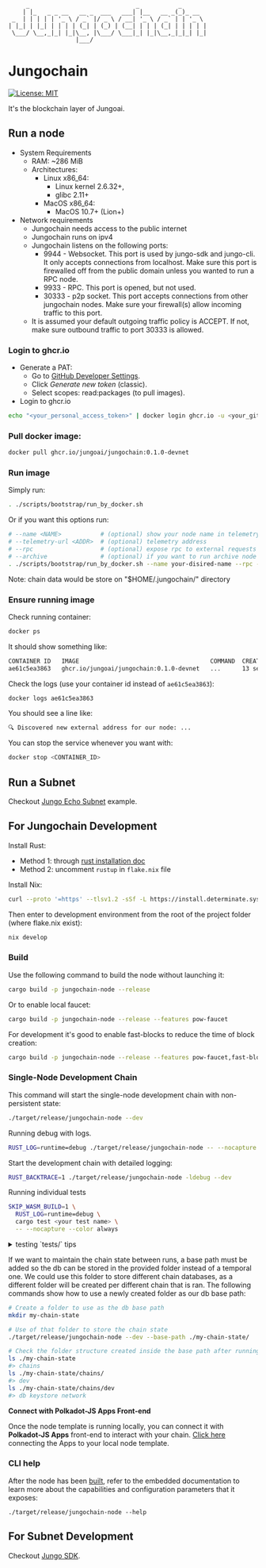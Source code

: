 ```commandline
     _                              _           _
    | |_   _ _ __   __ _  ___   ___| |__   __ _(_)_ __
 _  | | | | | '_ \ / _` |/ _ \ / __| '_ \ / _` | | '_ \
| |_| | |_| | | | | (_| | (_) | (__| | | | (_| | | | | |
 \___/ \__,_|_| |_|\__, |\___/ \___|_| |_|\__,_|_|_| |_|
                   |___/

```

# **Jungochain** <!-- omit in toc -->
<!-- TODO -->
<!-- [![Discord Chat](https://img.shields.io/discord/308323056592486420.svg)](https://discord.gg/jungochain) -->
[![License: MIT](https://img.shields.io/badge/License-MIT-yellow.svg)](https://github.com/jungoai/jungochain?tab=MIT-1-ov-file)

It's the blockchain layer of Jungoai.

## Run a node

- System Requirements
  - RAM: ~286 MiB
  - Architectures:
    - Linux x86_64:
      - Linux kernel 2.6.32+,
      - glibc 2.11+
    - MacOS x86_64:
      - MacOS 10.7+ (Lion+)
- Network requirements
  - Jungochain needs access to the public internet
  - Jungochain runs on ipv4
  - Jungochain listens on the following ports:
    - 9944 - Websocket. This port is used by jungo-sdk and jungo-cli. It only accepts connections from localhost. Make sure this port is firewalled off from the public domain unless you wanted to run a RPC node.
    - 9933 - RPC. This port is opened, but not used.
    - 30333 - p2p socket. This port accepts connections from other jungochain nodes. Make sure your firewall(s) allow incoming traffic to this port.
  - It is assumed your default outgoing traffic policy is ACCEPT. If not, make sure outbound traffic to port 30333 is allowed.

### Login to ghcr.io

- Generate a PAT:
  - Go to [GitHub Developer Settings](https://github.com/settings/tokens).
  - Click *Generate new token* (classic).
  - Select scopes: read:packages (to pull images).
- Login to ghcr.io
```bash
echo "<your_personal_access_token>" | docker login ghcr.io -u <your_github_username> --password-stdin
```

### Pull docker image:

```bash
docker pull ghcr.io/jungoai/jungochain:0.1.0-devnet
```

### Run image

Simply run:

```bash
. ./scripts/bootstrap/run_by_docker.sh
```

Or if you want this options run:

```bash
# --name <NAME>           # (optional) show your node name in telemetry
# --telemetry-url <ADDR>  # (optional) telemetry address
# --rpc                   # (optional) expose rpc to external requests
# --archive               # (optional) if you want to run archive node (it needs about 1.5 TB storage)
. ./scripts/bootstrap/run_by_docker.sh --name your-disired-name --rpc --archive --telemetry-url "wss://telemetry.polkadot.io/submit/ 0"
```

Note: chain data would be store on "$HOME/.jungochain/" directory

### Ensure running image

Check running container:
```bash
docker ps
```

It should show something like:
```bash
CONTAINER ID   IMAGE                                     COMMAND  CREATED          STATUS          PORTS     NAMES
ae61c5ea3863   ghcr.io/jungoai/jungochain:0.1.0-devnet   ...      13 seconds ago   Up 12 seconds             angry_perlma
```

Check the logs (use your container id instead of `ae61c5ea3863`):
```bash
docker logs ae61c5ea3863
```

You should see a line like:
```bash
🔍 Discovered new external address for our node: ...
```

You can stop the service whenever you want with:
```bash
docker stop <CONTAINER_ID>
```

## Run a Subnet

Checkout [Jungo Echo Subnet](https://github.com/jungoai/jungo-echo-subnet) example.

## For Jungochain Development

Install Rust:
- Method 1: through [rust installation doc](https://www.rust-lang.org/tools/install)
- Method 2: uncomment `rustup` in `flake.nix` file

Install Nix:

```sh
curl --proto '=https' --tlsv1.2 -sSf -L https://install.determinate.systems/nix | sh -s -- install
```

Then enter to development environment from the root of the project folder (where flake.nix exist):

```sh
nix develop
```

### Build

Use the following command to build the node without launching it:

```sh
cargo build -p jungochain-node --release
```

Or to enable local faucet:
```sh
cargo build -p jungochain-node --release --features pow-faucet
```

For development it's good to enable fast-blocks to reduce the time of block creation:
```sh
cargo build -p jungochain-node --release --features pow-faucet,fast-blocks
```

### Single-Node Development Chain

This command will start the single-node development chain with non-persistent state:

```bash
./target/release/jungochain-node --dev
```

Running debug with logs.
```bash
RUST_LOG=runtime=debug ./target/release/jungochain-node -- --nocapture
```

Start the development chain with detailed logging:

```bash
RUST_BACKTRACE=1 ./target/release/jungochain-node -ldebug --dev
```

Running individual tests
```bash
SKIP_WASM_BUILD=1 \
  RUST_LOG=runtime=debug \
  cargo test <your test name> \
  -- --nocapture --color always
```

<details>
  <summary>testing `tests/` tips</summary>

  **`<package-name>`**
  Available members are found within the project root [`./cargo.toml`](./cargo.toml) file, each
  point to a sub-directory containing a `cargo.toml` file with a `name` defined.  for example,
  [`node/cargo.toml`](./node/cargo.toml) has a name of `jungochain-node`


  **`<test-name>`**
  Available tests are often found within either a `tests/` sub-directory or within the relevant
  `src/` file.  for example [`./node/tests/chain_spec.rs`](./node/tests/chain_spec.rs) has a test
  named `chain_spec`

  **example**
  All together we can run all tests in `chain_spec` file from `jungochain-node` project via

  ```bash
  skip_wasm_build=1 \
    rust_log=runtime=debug \
    cargo test \
    --package jungochain-node \
    --test chain_spec \
    -- --color always --nocapture
  ```
</details>


<!-- TODO -->
<!-- Running code coverage -->
<!-- ```bash -->
<!-- bash scripts/code-coverage.sh -->
<!-- ``` -->

<!-- > Note: They above requires `cargo-tarpaulin` is installed to the host, eg. `cargo install cargo-tarpaulin` -->
<!-- > Development chain means that the state of our chain will be in a tmp folder while the nodes are -->
<!-- > running. Also, **alice** account will be authority and sudo account as declared in the -->
<!-- > [genesis state](https://github.com/substrate-developer-hub/substrate-node-template/blob/main/node/src/chain_spec.rs#L49). -->
<!-- > At the same time the following accounts will be pre-funded: -->
<!-- > - Alice -->
<!-- > - Bob -->
<!-- > - Alice//stash -->
<!-- > - Bob//stash -->

If we want to maintain the chain state between runs, a base path must be added
so the db can be stored in the provided folder instead of a temporal one. We could use this folder
to store different chain databases, as a different folder will be created per different chain that
is ran. The following commands show how to use a newly created folder as our db base path:

```bash
# Create a folder to use as the db base path
mkdir my-chain-state

# Use of that folder to store the chain state
./target/release/jungochain-node --dev --base-path ./my-chain-state/

# Check the folder structure created inside the base path after running the chain
ls ./my-chain-state
#> chains
ls ./my-chain-state/chains/
#> dev
ls ./my-chain-state/chains/dev
#> db keystore network
```

**Connect with Polkadot-JS Apps Front-end**

Once the node template is running locally, you can connect it with **Polkadot-JS Apps** front-end
to interact with your chain. [Click
here](https://polkadot.js.org/apps/#/explorer?rpc=ws://localhost:9944) connecting the Apps to your
local node template.

### CLI help

After the node has been [built](#build), refer to the embedded documentation to learn more about the
capabilities and configuration parameters that it exposes:

```shell
./target/release/jungochain-node --help
```

## For Subnet Development

Checkout [Jungo SDK](https://github.com/jungoai/jungo-sdk).
